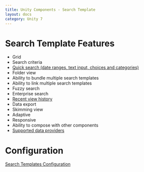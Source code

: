 ```yaml
---
title: Unity Components - Search Template
layout: docs
category: Unity 7
---
```

# Search Template Features

- Grid
- Search criteria 
- [Quick search (date ranges, text input, choices and categories)](search-template/quick-search)
- Folder view 
- Ability to bundle multiple search templates 
- Ability to link multiple search templates 
- Fuzzy search
- Enterprise search 
- [Recent view history](search-template/recent-view-history)
- Data export 
- Skimming view
- Adaptive
- Responsive
- Ability to compose with other components
- [Supported data providers](search-template/supported-data-providers)

# Configuration

[Search Templates Configuration](../configuration/search-templates)
